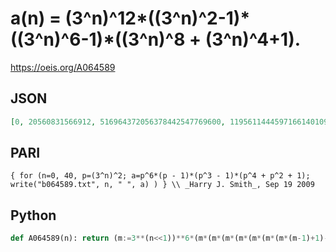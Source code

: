 # a\(n\) \= \(3^n\)^12\*\(\(3^n\)^2\-1\)\*\(\(3^n\)^6\-1\)\*\(\(3^n\)^8 \+ \(3^n\)^4\+1\)\.
https://oeis.org/A064589
## JSON
```JSON
[0, 20560831566912, 516964372056378442547769600, 11956114445971661401099296184508431605312, 273851005776907730108506759943856347388139032312038400, 6265681372313720167898405893509877518011107887382728536431560616512, 143340850075580010296064183230154857254937938924609871657560727417529084492806400]
```
## PARI
```PARI
{ for (n=0, 40, p=(3^n)^2; a=p^6*(p - 1)*(p^3 - 1)*(p^4 + p^2 + 1); write("b064589.txt", n, " ", a) ) } \\ _Harry J. Smith_, Sep 19 2009
```
## Python
```Python
def A064589(n): return (m:=3**(n<<1))**6*(m*(m*(m*(m*(m*(m*(m*(m-1)+1)-2)+2)-2)+1)-1)+1) # _Chai Wah Wu_, Aug 20 2024
```
